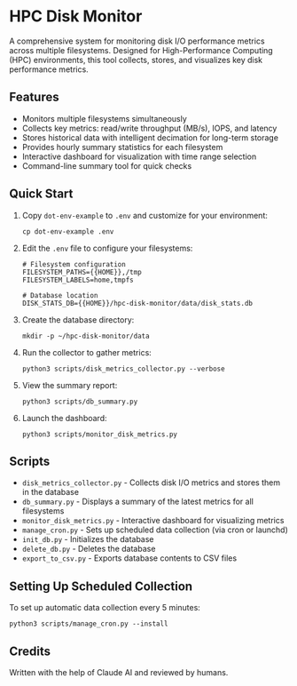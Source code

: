 # HPC Disk Monitor

A comprehensive system for monitoring disk I/O performance metrics across multiple filesystems. Designed for High-Performance Computing (HPC) environments, this tool collects, stores, and visualizes key disk performance metrics.

## Features

- Monitors multiple filesystems simultaneously
- Collects key metrics: read/write throughput (MB/s), IOPS, and latency
- Stores historical data with intelligent decimation for long-term storage
- Provides hourly summary statistics for each filesystem
- Interactive dashboard for visualization with time range selection
- Command-line summary tool for quick checks

## Quick Start

1. Copy `dot-env-example` to `.env` and customize for your environment:
   ```
   cp dot-env-example .env
   ```

2. Edit the `.env` file to configure your filesystems:
   ```
   # Filesystem configuration
   FILESYSTEM_PATHS={{HOME}},/tmp
   FILESYSTEM_LABELS=home,tmpfs
   
   # Database location
   DISK_STATS_DB={{HOME}}/hpc-disk-monitor/data/disk_stats.db
   ```

3. Create the database directory:
   ```
   mkdir -p ~/hpc-disk-monitor/data
   ```

4. Run the collector to gather metrics:
   ```
   python3 scripts/disk_metrics_collector.py --verbose
   ```

5. View the summary report:
   ```
   python3 scripts/db_summary.py
   ```

6. Launch the dashboard:
   ```
   python3 scripts/monitor_disk_metrics.py
   ```

## Scripts

- `disk_metrics_collector.py` - Collects disk I/O metrics and stores them in the database
- `db_summary.py` - Displays a summary of the latest metrics for all filesystems
- `monitor_disk_metrics.py` - Interactive dashboard for visualizing metrics
- `manage_cron.py` - Sets up scheduled data collection (via cron or launchd)
- `init_db.py` - Initializes the database
- `delete_db.py` - Deletes the database
- `export_to_csv.py` - Exports database contents to CSV files

## Setting Up Scheduled Collection

To set up automatic data collection every 5 minutes:

```
python3 scripts/manage_cron.py --install
```

## Credits

Written with the help of Claude AI and reviewed by humans.
